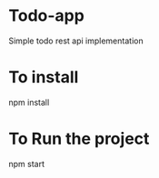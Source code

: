 # Todo-app
Simple todo rest api implementation
# To install
npm install
# To Run the project
npm start 
